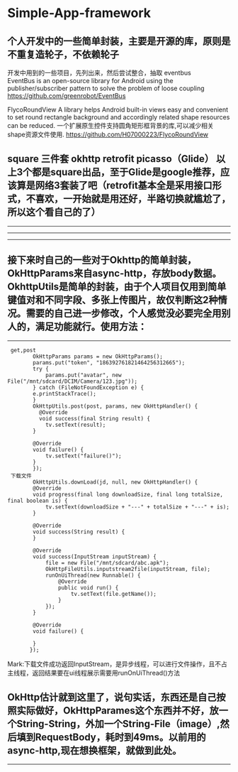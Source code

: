 # Simple-App-framework
个人开发中的一些简单封装，主要是开源的库，原则是不重复造轮子，不依赖轮子
-------------------------------------------------------------------------------------
开发中用到的一些项目，先列出来，然后尝试整合，抽取
eventbus         
EventBus is an open-source library for Android using the publisher/subscriber pattern to solve the problem of loose coupling             https://github.com/greenrobot/EventBus

FlycoRoundView
A library helps Android built-in views easy and convenient to set round rectangle background and accordingly related shape resources can be reduced. 一个扩展原生控件支持圆角矩形框背景的库,可以减少相关shape资源文件使用.
https://github.com/H07000223/FlycoRoundView

square 三件套    okhttp   retrofit   picasso（Glide）
以上3个都是square出品，至于Glide是google推荐，应该算是网络3套装了吧（retrofit基本全是采用接口形式，不喜欢，一开始就是用还好，半路切换就尴尬了，所以这个看自己的了）
-------------------------------------------------------------------------------------------------------------------------------------
-------------------------------------------------------------------------------------------------------------------------------------
-------------------------------------------------------------------------------------------------------------------------------------
-------------------------------------------------------------------------------------------------------------------------------------
接下来时自己的一些对于Okhttp的简单封装，OkHttpParams来自async-http，存放body数据。OkhttpUtils是简单的封装，由于个人项目仅用到简单键值对和不同字段、多张上传图片，故仅判断这2种情况。需要的自己进一步修改，个人感觉没必要完全用别人的，满足功能就行。使用方法：
-------------------------------------------------------------------------------------------------------------------------------------
-------------------------------------------------------------------------------------------------------------------------------------

     get,post
            OkHttpParams params = new OkHttpParams();
            params.put("token", "186392761821464256312665");
            try {
                params.put("avatar", new File("/mnt/sdcard/DCIM/Camera/123.jpg"));
            } catch (FileNotFoundException e) {
            e.printStackTrace();
            }
            OkHttpUtils.post(post, params, new OkHttpHandler() {
              @Override
              void success(final String result) {
                tv.setText(result);
            }

            @Override
            void failure() {
                tv.setText("failure()");
            }
            });
     下载文件
            OkHttpUtils.downLoad(jd, null, new OkHttpHandler() {
            @Override
            void progress(final long downloadSize, final long totalSize, final boolean is) {
                tv.setText(downloadSize + "---" + totalSize + "---" + is);
            }

            @Override
            void success(String result) {
            }

            @Override
            void success(InputStream inputStream) {
                file = new File("/mnt/sdcard/abc.apk");
                OkHttpFileUtils.inputstream2file(inputStream, file);
                runOnUiThread(new Runnable() {
                    @Override
                    public void run() {
                        tv.setText(file.getName());
                    }
                });
            }

            @Override
            void failure() {

            }
           });
Mark:下载文件成功返回InputStream，是异步线程，可以进行文件操作，且不占主线程，返回结果要在ui线程展示需要用runOnUiThread()方法

OkHttp估计就到这里了，说句实话，东西还是自己按照实际做好，OkHttpParames这个东西并不好，放一个String-String，外加一个String-File（image）,然后填到RequestBody，耗时到49ms。以前用的async-http,现在想换框架，就做到此处。
-------------------------------------------------------------------------------------------------------------------------------------
-------------------------------------------------------------------------------------------------------------------------------------

